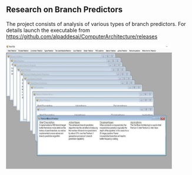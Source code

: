 ## Research on Branch Predictors 

The project consists of analysis of various types of branch predictors. For details launch the executable from https://github.com/alpaddesai/ComputerArchitecture/releases

![Image of branch predictors](ImageCompArch.jpg)
